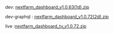 dev: [nextfarm_dashboard_v1.0.63(1d).zip](https://github.com/user-attachments/files/17675247/nextfarm_dashboard_v1.0.63.1d.zip)


dev-graphql : [nextfarm_dashboard_v1.0.72(2d).zip](https://github.com/user-attachments/files/17879430/nextfarm_dashboard_v1.0.72.2d.zip)


live :[nextfarm_dashboard_tv_v1.0.72.zip](https://github.com/user-attachments/files/17845496/nextfarm_dashboard_tv_v1.0.72.zip)
